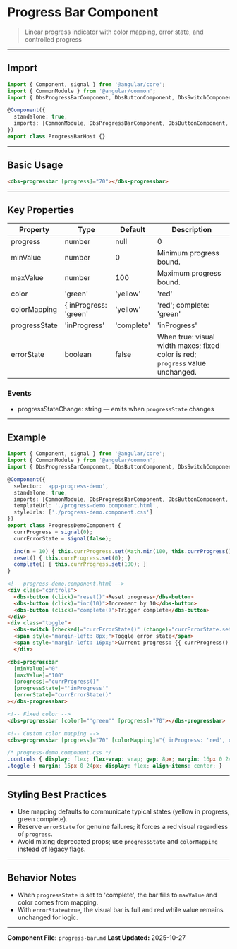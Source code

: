 # Progress Bar Component

> Linear progress indicator with color mapping, error state, and controlled progress

---

## Import

```typescript
import { Component, signal } from '@angular/core';
import { CommonModule } from '@angular/common';
import { DbsProgressBarComponent, DbsButtonComponent, DbsSwitchComponent } from '@dbs-angular/core';

@Component({
  standalone: true,
  imports: [CommonModule, DbsProgressBarComponent, DbsButtonComponent, DbsSwitchComponent],
})
export class ProgressBarHost {}
```

---

## Basic Usage

```html
<dbs-progressbar [progress]="70"></dbs-progressbar>
```

---

## Key Properties

| Property | Type | Default | Description |
|----------|------|---------|-------------|
| progress | number|null | 0 | Percentage filled; when `null`, acts as an indeterminate loader. |
| minValue | number | 0 | Minimum progress bound. |
| maxValue | number | 100 | Maximum progress bound. |
| color | 'green'|'yellow'|'red' | - | Fixed color override. |
| colorMapping | { inProgress: 'green'|'yellow'|'red'; complete: 'green'|'yellow'|'red' } | { inProgress: 'yellow', complete: 'green' } | Map color by state. Partial configs allowed. |
| progressState | 'inProgress'|'complete' | 'inProgress' | Sets state; when set to 'complete', progress is set to `maxValue` and color derived from mapping. |
| errorState | boolean | false | When true: visual width maxes; fixed color is red; `progress` value unchanged. |

### Events

- progressStateChange: string — emits when `progressState` changes

---

## Example

```typescript
import { Component, signal } from '@angular/core';
import { CommonModule } from '@angular/common';
import { DbsProgressBarComponent, DbsButtonComponent, DbsSwitchComponent } from '@dbs-angular/core';

@Component({
  selector: 'app-progress-demo',
  standalone: true,
  imports: [CommonModule, DbsProgressBarComponent, DbsButtonComponent, DbsSwitchComponent],
  templateUrl: './progress-demo.component.html',
  styleUrls: ['./progress-demo.component.css']
})
export class ProgressDemoComponent {
  currProgress = signal(0);
  currErrorState = signal(false);

  inc(n = 10) { this.currProgress.set(Math.min(100, this.currProgress() + n)); }
  reset() { this.currProgress.set(0); }
  complete() { this.currProgress.set(100); }
}
```

```html
<!-- progress-demo.component.html -->
<div class="controls">
  <dbs-button (click)="reset()">Reset progress</dbs-button>
  <dbs-button (click)="inc(10)">Increment by 10</dbs-button>
  <dbs-button (click)="complete()">Trigger complete</dbs-button>
</div>
<div class="toggle">
  <dbs-switch [checked]="currErrorState()" (change)="currErrorState.set(!currErrorState())"></dbs-switch>
  <span style="margin-left: 8px;">Toggle error state</span>
  <span style="margin-left: 16px;">Current progress: {{ currProgress() }}</span>
  </div>

<dbs-progressbar
  [minValue]="0"
  [maxValue]="100"
  [progress]="currProgress()"
  [progressState]="'inProgress'"
  [errorState]="currErrorState()"
></dbs-progressbar>

<!-- Fixed color -->
<dbs-progressbar [color]="'green'" [progress]="70"></dbs-progressbar>

<!-- Custom color mapping -->
<dbs-progressbar [progress]="70" [colorMapping]="{ inProgress: 'red', complete: 'yellow' }"></dbs-progressbar>
```

```css
/* progress-demo.component.css */
.controls { display: flex; flex-wrap: wrap; gap: 8px; margin: 16px 0 24px; }
.toggle { margin: 16px 0 24px; display: flex; align-items: center; }
```

---

## Styling Best Practices

- Use mapping defaults to communicate typical states (yellow in progress, green complete).
- Reserve `errorState` for genuine failures; it forces a red visual regardless of `progress`.
- Avoid mixing deprecated props; use `progressState` and `colorMapping` instead of legacy flags.

---

## Behavior Notes

- When `progressState` is set to 'complete', the bar fills to `maxValue` and color comes from mapping.
- With `errorState=true`, the visual bar is full and red while value remains unchanged for logic.

---

**Component File:** `progress-bar.md`
**Last Updated:** 2025-10-27

